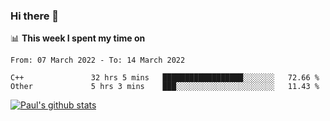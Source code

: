 ### Hi there 👋

📊 **This week I spent my time on**
<!--START_SECTION:waka-->

```text
From: 07 March 2022 - To: 14 March 2022

C++               32 hrs 5 mins   ██████████████████░░░░░░░   72.66 %
Other             5 hrs 3 mins    ███░░░░░░░░░░░░░░░░░░░░░░   11.43 %
```

<!--END_SECTION:waka-->


[![Paul's github stats](https://github-readme-stats.vercel.app/api?username=mickeyouyou&theme=dracula&show_icons=true)](https://github.com/anuraghazra/github-readme-stats)
